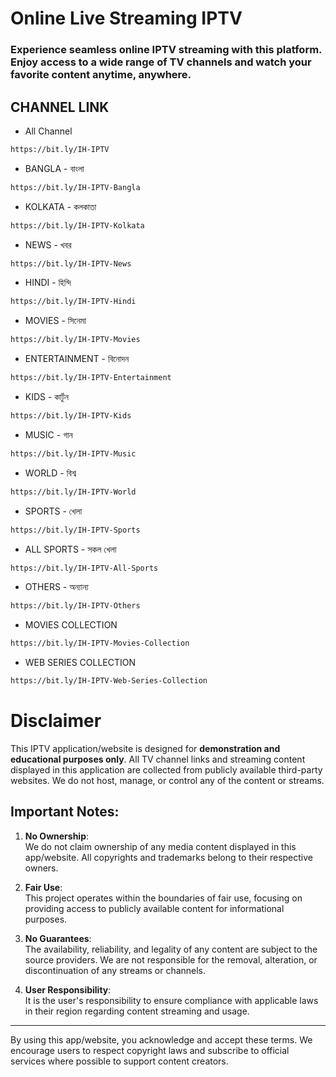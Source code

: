 # Online Live Streaming IPTV

### Experience seamless online IPTV streaming with this platform. Enjoy access to a wide range of TV channels and watch your favorite content anytime, anywhere.

## CHANNEL LINK

- All Channel

```bash
https://bit.ly/IH-IPTV
```

- BANGLA - বাংলা

```bash
https://bit.ly/IH-IPTV-Bangla
```

- KOLKATA - কলকাতা

```bash
https://bit.ly/IH-IPTV-Kolkata
```

- NEWS - খবর

```bash
https://bit.ly/IH-IPTV-News
```

- HINDI - হিন্দি

```bash
https://bit.ly/IH-IPTV-Hindi
```

- MOVIES - সিনেমা

```bash
https://bit.ly/IH-IPTV-Movies
```

- ENTERTAINMENT - বিনোদন

```bash
https://bit.ly/IH-IPTV-Entertainment
```

- KIDS - কার্টুন

```bash
https://bit.ly/IH-IPTV-Kids
```

- MUSIC - গান

```bash
https://bit.ly/IH-IPTV-Music
```

- WORLD - বিশ্ব

```bash
https://bit.ly/IH-IPTV-World
```

- SPORTS - খেলা

```bash
https://bit.ly/IH-IPTV-Sports
```

- ALL SPORTS - সকল খেলা

```bash
https://bit.ly/IH-IPTV-All-Sports
```

- OTHERS - অন্যান্য

```bash
https://bit.ly/IH-IPTV-Others
```

- MOVIES COLLECTION

```bash
https://bit.ly/IH-IPTV-Movies-Collection
```

- WEB SERIES COLLECTION

```bash
https://bit.ly/IH-IPTV-Web-Series-Collection
```

# Disclaimer

This IPTV application/website is designed for **demonstration and educational purposes only**. All TV channel links and streaming content displayed in this application are collected from publicly available third-party websites. We do not host, manage, or control any of the content or streams.

## Important Notes:

1. **No Ownership**:  
   We do not claim ownership of any media content displayed in this app/website. All copyrights and trademarks belong to their respective owners.

2. **Fair Use**:  
   This project operates within the boundaries of fair use, focusing on providing access to publicly available content for informational purposes.

3. **No Guarantees**:  
   The availability, reliability, and legality of any content are subject to the source providers. We are not responsible for the removal, alteration, or discontinuation of any streams or channels.

4. **User Responsibility**:  
   It is the user's responsibility to ensure compliance with applicable laws in their region regarding content streaming and usage.

---

By using this app/website, you acknowledge and accept these terms. We encourage users to respect copyright laws and subscribe to official services where possible to support content creators.
